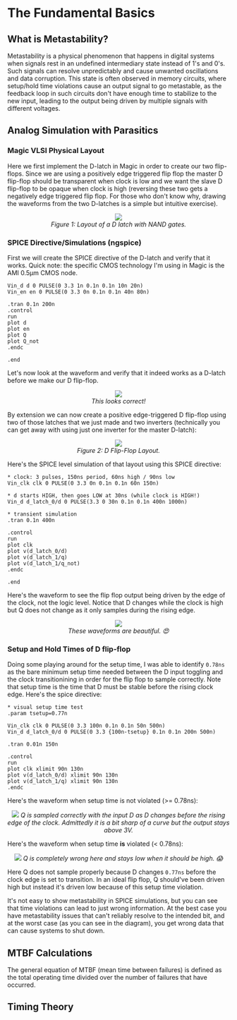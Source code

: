 # The Fundamental Basics

## What is Metastability?
Metastability is a physical phenomenon that happens in digital systems when signals rest in an undefined intermediary state 
instead of 1's and 0's. Such signals can resolve unpredictably and cause unwanted oscillations and data corruption. This state
is often observed in memory circuits, where setup/hold time violations cause an output signal to go metastable, as the feedback loop
in such circuits don't have enough time to stabilize to the new input, leading to the output being driven by multiple signals with 
different voltages. 

## Analog Simulation with Parasitics

### Magic VLSI Physical Layout
Here we first implement the D-latch in Magic in order to create our two flip-flops. Since we are using a positively edge triggered flip flop the master D flip-flop should be transparent when clock is low and we want the slave D flip-flop to be opaque when clock is high (reversing these two gets a negatively edge triggered flip flop. For those who don't know why, drawing the waveforms from the two D-latches is a simple but intuitive exercise). 
<p align="center">
    <img src="./Images/DLatchMagicLayout.png" />
    <br>
    <em>Figure 1: Layout of a D latch with NAND gates.</em>
</p>

### SPICE Directive/Simulations (ngspice)
First we will create the SPICE directive of the D-latch and verify that it works. Quick note: the specific CMOS technology I'm using in Magic is the AMI 0.5µm CMOS node.
```SPICE
Vin_d d 0 PULSE(0 3.3 1n 0.1n 0.1n 10n 20n)
Vin_en en 0 PULSE(0 3.3 0n 0.1n 0.1n 40n 80n)

.tran 0.1n 200n
.control
run
plot d
plot en
plot Q
plot Q_not
.endc

.end
```
Let's now look at the waveform and verify that it indeed works as a D-latch before we make our D flip-flop. 

<p align="center">
    <img src="./Images/DLatchSimulation.png" />
    <br>
    <em>This looks correct!</em>
</p>

By extension we can now create a positive edge-triggered D flip-flop using two of those latches that we just made and two inverters (technically you can get away with using just one inverter for the master D-latch):
<p align="center">
    <img src="./Images/DFFMagicLayout.png" />
    <br>
    <em>Figure 2: D Flip-Flop Layout.</em>
</p>

Here's the SPICE level simulation of that layout using this SPICE directive:
```SPICE
* clock: 3 pulses, 150ns period, 60ns high / 90ns low
Vin_clk clk 0 PULSE(0 3.3 0n 0.1n 0.1n 60n 150n)

* d starts HIGH, then goes LOW at 30ns (while clock is HIGH!)
Vin_d d_latch_0/d 0 PULSE(3.3 0 30n 0.1n 0.1n 400n 1000n)

* transient simulation
.tran 0.1n 400n

.control
run
plot clk
plot v(d_latch_0/d) 
plot v(d_latch_1/q) 
plot v(d_latch_1/q_not) 
.endc

.end
```
Here's the waveform to see the flip flop output being driven by the edge of the clock, not the logic level. Notice that D
changes while the clock is high but Q does not change as it only samples during the rising edge.
<p align="center">
    <img src="./Images/DFFWaveform.png" />
    <br>
    <em>These waveforms are beautiful. 😍</em>
</p>

### Setup and Hold Times of D flip-flop

Doing some playing around for the setup time, I was able to identify `0.78ns` as the bare minimum setup time needed
between the D input toggling and the clock transitionining in order for the flip flop to sample correctly. Note that setup
time is the time that D must be stable before the rising clock edge. Here's the spice directive:

```SPICE
* visual setup time test
.param tsetup=0.77n

Vin_clk clk 0 PULSE(0 3.3 100n 0.1n 0.1n 50n 500n)
Vin_d d_latch_0/d 0 PULSE(0 3.3 {100n-tsetup} 0.1n 0.1n 200n 500n)

.tran 0.01n 150n

.control
run
plot clk xlimit 90n 130n
plot v(d_latch_0/d) xlimit 90n 130n
plot v(d_latch_1/q) xlimit 90n 130n
.endc
```

Here's the waveform when setup time is not violated (>= 0.78ns):
<p align="center">
    <img src="./Images/GoodWaveform.png" />
    <em>
        Q is sampled correctly with the input D as D changes before the rising edge of the clock.
        Admittedly it is a bit sharp of a curve but the output stays above 3V.
    </em>
</p>

Here's the waveform when setup time **is** violated (< 0.78ns):
<p align="center">
    <img src="./Images/BadWaveform.png" />
    <em>Q is completely wrong here and stays low when it should be high. 😱 </em>
</p>

Here Q does not sample properly because D changes `0.77ns` before the clock edge is set to transition. In an ideal
flip flop, Q should've been driven high but instead it's driven low because of this setup time violation. 

It's not easy to show metastability in SPICE simulations, but you can see that time violations can lead to just wrong
information. At the best case you have metastability issues that can't reliably resolve to the intended bit, and at the
worst case (as you can see in the diagram), you get wrong data that can cause systems to shut down. 

## MTBF Calculations
The general equation of MTBF (mean time between failures) is defined as the total operating time divided over the number of failures
that have occurred. 

## Timing Theory
